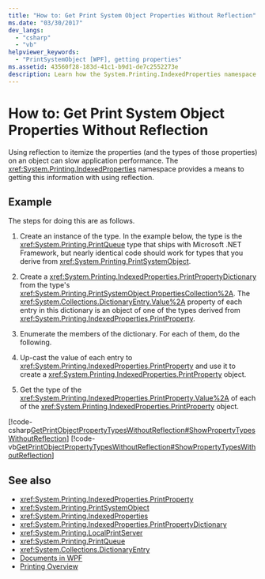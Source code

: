 ```yaml
---
title: "How to: Get Print System Object Properties Without Reflection"
ms.date: "03/30/2017"
dev_langs: 
  - "csharp"
  - "vb"
helpviewer_keywords: 
  - "PrintSystemObject [WPF], getting properties"
ms.assetid: 43560f28-183d-41c1-b9d1-de7c2552273e
description: Learn how the System.Printing.IndexedProperties namespace provides a means to getting this information without using reflection.
---
```

# How to: Get Print System Object Properties Without Reflection
Using reflection to itemize the properties (and the types of those properties) on an object can slow application performance. The <xref:System.Printing.IndexedProperties> namespace provides a means to getting this information with using reflection.  
  
## Example  
 The steps for doing this are as follows.  
  
1. Create an instance of the type. In the example below, the type is the <xref:System.Printing.PrintQueue> type that ships with Microsoft .NET Framework, but nearly identical code should work for types that you derive from <xref:System.Printing.PrintSystemObject>.  
  
2. Create a <xref:System.Printing.IndexedProperties.PrintPropertyDictionary> from the type's <xref:System.Printing.PrintSystemObject.PropertiesCollection%2A>. The <xref:System.Collections.DictionaryEntry.Value%2A> property of each entry in this dictionary is an object of one of the types derived from <xref:System.Printing.IndexedProperties.PrintProperty>.  
  
3. Enumerate the members of the dictionary. For each of them, do the following.  
  
4. Up-cast the value of each entry to <xref:System.Printing.IndexedProperties.PrintProperty> and use it to create a <xref:System.Printing.IndexedProperties.PrintProperty> object.  
  
5. Get the type of the <xref:System.Printing.IndexedProperties.PrintProperty.Value%2A> of each of the <xref:System.Printing.IndexedProperties.PrintProperty> object.  
  
 [!code-csharp[GetPrintObjectPropertyTypesWithoutReflection#ShowPropertyTypesWithoutReflection](~/samples/snippets/csharp/VS_Snippets_Wpf/GetPrintObjectPropertyTypesWithoutReflection/CSharp/Program.cs#showpropertytypeswithoutreflection)]
 [!code-vb[GetPrintObjectPropertyTypesWithoutReflection#ShowPropertyTypesWithoutReflection](~/samples/snippets/visualbasic/VS_Snippets_Wpf/GetPrintObjectPropertyTypesWithoutReflection/visualbasic/program.vb#showpropertytypeswithoutreflection)]  
  
## See also

- <xref:System.Printing.IndexedProperties.PrintProperty>
- <xref:System.Printing.PrintSystemObject>
- <xref:System.Printing.IndexedProperties>
- <xref:System.Printing.IndexedProperties.PrintPropertyDictionary>
- <xref:System.Printing.LocalPrintServer>
- <xref:System.Printing.PrintQueue>
- <xref:System.Collections.DictionaryEntry>
- [Documents in WPF](documents-in-wpf.md)
- [Printing Overview](printing-overview.md)
